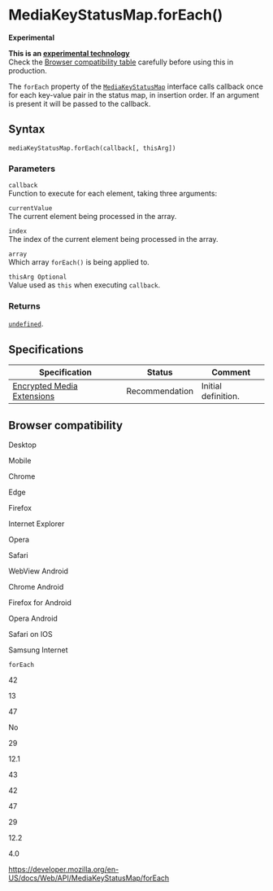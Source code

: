 MediaKeyStatusMap.forEach()
===========================

**Experimental**

**This is an [experimental technology](https://developer.mozilla.org/en-US/docs/MDN/Guidelines/Conventions_definitions#experimental)**  
Check the [Browser compatibility table](#browser_compatibility) carefully before using this in production.

The `forEach` property of the [`MediaKeyStatusMap`](../mediakeystatusmap) interface calls callback once for each key-value pair in the status map, in insertion order. If an argument is present it will be passed to the callback.

Syntax
------

    mediaKeyStatusMap.forEach(callback[, thisArg])

### Parameters

`callback`  
Function to execute for each element, taking three arguments:

`currentValue`  
The current element being processed in the array.

`index`  
The index of the current element being processed in the array.

`array`  
Which array `forEach()` is being applied to.

`thisArg Optional`  
Value used as `this` when executing `callback`.

### Returns

[`undefined`](https://developer.mozilla.org/en-US/docs/Web/JavaScript/Reference/Global_Objects/undefined).

Specifications
--------------

<table><thead><tr class="header"><th>Specification</th><th>Status</th><th>Comment</th></tr></thead><tbody><tr class="odd"><td><a href="https://w3c.github.io/encrypted-media/">Encrypted Media Extensions</a></td><td><span class="spec-rec">Recommendation</span></td><td>Initial definition.</td></tr></tbody></table>

Browser compatibility
---------------------

Desktop

Mobile

Chrome

Edge

Firefox

Internet Explorer

Opera

Safari

WebView Android

Chrome Android

Firefox for Android

Opera Android

Safari on IOS

Samsung Internet

`forEach`

42

13

47

No

29

12.1

43

42

47

29

12.2

4.0

<a href="https://developer.mozilla.org/en-US/docs/Web/API/MediaKeyStatusMap/forEach" class="_attribution-link">https://developer.mozilla.org/en-US/docs/Web/API/MediaKeyStatusMap/forEach</a>

